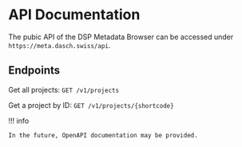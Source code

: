# API Documentation

The pubic API of the DSP Metadata Browser can be accessed under `https://meta.dasch.swiss/api`.

## Endpoints

Get all projects: `GET /v1/projects`

Get a project by ID: `GET /v1/projects/{shortcode}`

!!! info

    In the future, OpenAPI documentation may be provided.
